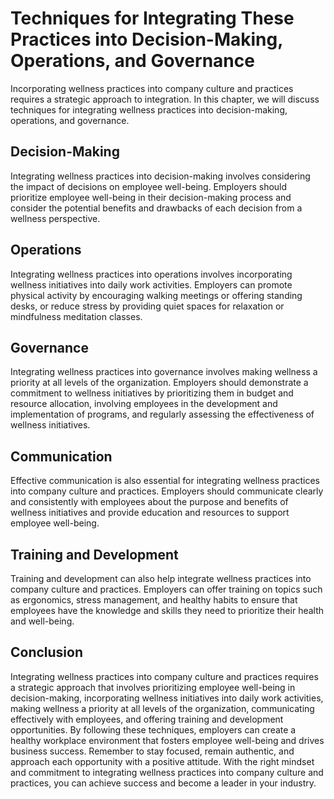 Techniques for Integrating These Practices into Decision-Making, Operations, and Governance
=============================================================================================================================================================================

Incorporating wellness practices into company culture and practices requires a strategic approach to integration. In this chapter, we will discuss techniques for integrating wellness practices into decision-making, operations, and governance.

Decision-Making
---------------

Integrating wellness practices into decision-making involves considering the impact of decisions on employee well-being. Employers should prioritize employee well-being in their decision-making process and consider the potential benefits and drawbacks of each decision from a wellness perspective.

Operations
----------

Integrating wellness practices into operations involves incorporating wellness initiatives into daily work activities. Employers can promote physical activity by encouraging walking meetings or offering standing desks, or reduce stress by providing quiet spaces for relaxation or mindfulness meditation classes.

Governance
----------

Integrating wellness practices into governance involves making wellness a priority at all levels of the organization. Employers should demonstrate a commitment to wellness initiatives by prioritizing them in budget and resource allocation, involving employees in the development and implementation of programs, and regularly assessing the effectiveness of wellness initiatives.

Communication
-------------

Effective communication is also essential for integrating wellness practices into company culture and practices. Employers should communicate clearly and consistently with employees about the purpose and benefits of wellness initiatives and provide education and resources to support employee well-being.

Training and Development
------------------------

Training and development can also help integrate wellness practices into company culture and practices. Employers can offer training on topics such as ergonomics, stress management, and healthy habits to ensure that employees have the knowledge and skills they need to prioritize their health and well-being.

Conclusion
----------

Integrating wellness practices into company culture and practices requires a strategic approach that involves prioritizing employee well-being in decision-making, incorporating wellness initiatives into daily work activities, making wellness a priority at all levels of the organization, communicating effectively with employees, and offering training and development opportunities. By following these techniques, employers can create a healthy workplace environment that fosters employee well-being and drives business success. Remember to stay focused, remain authentic, and approach each opportunity with a positive attitude. With the right mindset and commitment to integrating wellness practices into company culture and practices, you can achieve success and become a leader in your industry.
